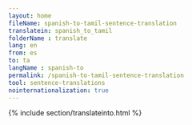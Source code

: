 ```yaml
---
layout: home
fileName: spanish-to-tamil-sentence-translation
translatein: spanish_to_tamil
folderName : translate
lang: en
from: es
to: ta
langName : spanish-to
permalink: /spanish-to-tamil-sentence-translation
tool: sentence-translations
nointernationalization: true
---
```

{% include section/translateinto.html %}

